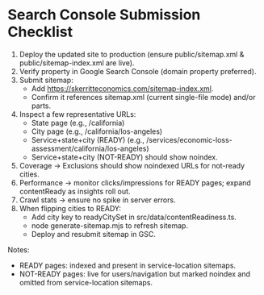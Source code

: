 # Search Console Submission Checklist

1. Deploy the updated site to production (ensure public/sitemap.xml & public/sitemap-index.xml are live).
2. Verify property in Google Search Console (domain property preferred).
3. Submit sitemap:
   - Add https://skerritteconomics.com/sitemap-index.xml.
   - Confirm it references sitemap.xml (current single-file mode) and/or parts.
4. Inspect a few representative URLs:
   - State page (e.g., /california)
   - City page (e.g., /california/los-angeles)
   - Service+state+city (READY) (e.g., /services/economic-loss-assessment/california/los-angeles)
   - Service+state+city (NOT-READY) should show noindex.
5. Coverage → Exclusions should show noindexed URLs for not-ready cities.
6. Performance → monitor clicks/impressions for READY pages; expand contentReady as insights roll out.
7. Crawl stats → ensure no spike in server errors.
8. When flipping cities to READY:
   - Add city key to readyCitySet in src/data/contentReadiness.ts.
   - node generate-sitemap.mjs to refresh sitemap.
   - Deploy and resubmit sitemap in GSC.

Notes:
- READY pages: indexed and present in service-location sitemaps.
- NOT-READY pages: live for users/navigation but marked noindex and omitted from service-location sitemaps.
